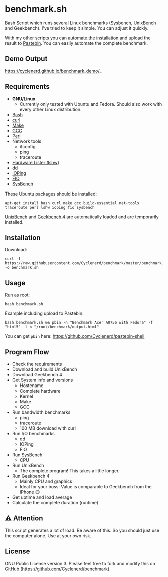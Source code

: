 # benchmark.sh

Bash Script which runs several Linux benchmarks (Sysbench, UnixBench and Geekbench).
I've tried to keep it simple. You can adjust it quickly.

With my other scripts you can [automate the installation](https://github.com/Cyclenerd/postinstall) and upload the result to [Pastebin](https://github.com/Cyclenerd/pastebin-shell). You can easily automate the complete benchmark.


## Demo Output

https://cyclenerd.github.io/benchmark_demo/_


## Requirements

* __GNU/Linux__
	* Currently only tested with Ubuntu and Fedora. Should also work with every other Linux distribution.
* [Bash](https://www.gnu.org/software/bash/)
* [curl](https://curl.haxx.se/)
* [Make](https://www.gnu.org/software/make/)
* [GCC](https://gcc.gnu.org/install/)
* [Perl](https://www.perl.org/get.html)
* Network tools
	* ifconfig
	* ping
	* traceroute
* [Hardware Lister (lshw)](http://www.ezix.org/project/wiki/HardwareLiSter)
* [dd](https://www.gnu.org/software/coreutils/manual/)
* [IOPing](https://github.com/koct9i/ioping)
* [FIO](https://wiki.mikejung.biz/Benchmarking#Fio_Installation)
* [SysBench](https://github.com/akopytov/sysbench)

These Ubuntu packages should be installed:

	apt-get install bash curl make gcc build-essential net-tools traceroute perl lshw ioping fio sysbench

[UnixBench](https://github.com/kdlucas/byte-unixbench) and [Geekbench 4](http://geekbench.com/) are automatically loaded and are temporarily installed.


## Installation

Download:

	curl -f https://raw.githubusercontent.com/Cyclenerd/benchmark/master/benchmark.sh -o benchmark.sh


## Usage

Run as root:

	bash benchmark.sh

Example including upload to Pastebin:

	bash benchmark.sh && pbin -n "Benchmark Acer A0756 with Fedora" -f "html5" -l < "/root/benchmark/output.html"

You can get `pbin` here: https://github.com/Cyclenerd/pastebin-shell 


## Program Flow

* Check the requirements
* Download and build UnixBench
* Download Geekbench 4
* Get System info and versions
	* Hostename
	* Complete hardware
	* Kernel
	* Make
	* GCC
* Run bandwidth benchmarks
	* ping
	* traceroute
	* 100 MB download with curl
* Run I/O benchmarks
	* dd
	* IOPing
	* FIO
* Run SysBench
	* CPU
* Run UnixBench
	* The complete program! This takes a little longer.
* Run Geekbench 4
	* Mainly CPU and graphics
	* Ideal for your boss: Value is comparable to Geekbench from the iPhone 😉
* Get uptime and load average
* Calculate the complete duration (runtime)

## ⚠️ Attention

This script generates a lot of load. Be aware of this. So you should just use the computer alone. Use at your own risk.

## License

GNU Public License version 3.
Please feel free to fork and modify this on GitHub (https://github.com/Cyclenerd/benchmark).